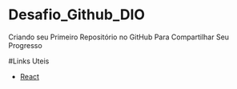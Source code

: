 # Desafio_Github_DIO
Criando seu Primeiro Repositório no GitHub Para Compartilhar Seu Progresso

#Links Uteis
- [React](https://aboutreact.com/react-native-app-intro-slider/)
